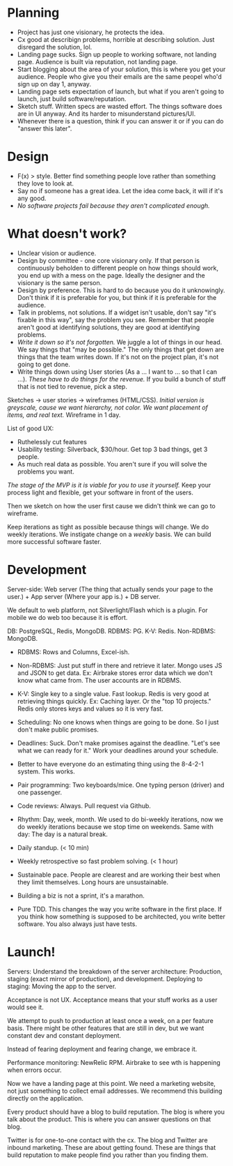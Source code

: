 # Planning

- Project has just one visionary, he protects the idea.
- Cx good at describign problems, horrible at describing solution. Just disregard the solution, lol.
- Landing page sucks. Sign up people to working software, not landing page. Audience is built via reputation, not landing page.
- Start blogging about the area of your solution, this is where you get your audience. People who give you their emails are the same peopel who'd sign up on day 1, anyway.
- Landing page sets expectation of launch, but what if you aren't going to launch, just build software/reputation.
- Sketch stuff. Written specs are wasted effort. The things software does are in UI anyway. And its harder to misunderstand pictures/UI.
- Whenever there is a question, think if you can answer it or if you can do "answer this later".

# Design

- F(x) > style. Better find something people love rather than something they love to look at.
- Say no if someone has a great idea. Let the idea come back, it will if it's any good.
- *No software projects fail because they aren't complicated enough.*

# What doesn't work?

- Unclear vision or audience.
- Design by committee - one core visionary only. If that person is continuously beholden to different people on how things should work, you end up with a mess on the page. Ideally the designer and the visionary is the same person.
- Design by preference. This is hard to do because you do it unknowingly. Don't think if it is preferable for you, but think if it is preferable for the audience. 
- Talk in problems, not solutions. If a widget isn't usable, don't say "it's fixable in this way", say the problem you see. Remember that people aren't good at identifying solutions, they are good at identifying problems.
- *Write it down so it's not forgotten.* We juggle a lot of things in our head. We say things that "may be possible." The only things that get down are things that the team writes down. If it's not on the project plan, it's not going to get done.
- Write things down using User stories (As a ... I want to ... so that I can ...). *These have to do things for the revenue.* If you build a bunch of stuff that is not tied to revenue, pick a step.

Sketches -> user stories -> wireframes (HTML/CSS). *Initial version is greyscale, cause we want hierarchy, not color. We want placement of items, and real text.* Wireframe in 1 day.

List of good UX:

- Ruthelessly cut features
- Usability testing: Silverback, $30/hour. Get top 3 bad things, get 3 people. 
- As much real data as possible. You aren't sure if you will solve the problems you want.

*The stage of the MVP is it is viable for you to use it yourself.* Keep your process light and flexible, get your software in front of the users.

Then we sketch on how the user first cause we didn't think we can go to wireframe.

Keep iterations as tight as possible because things will change. We do weekly iterations. We instigate change on a *weekly* basis. We can build more successful software faster.

# Development

Server-side: Web server (The thing that actually sends your page to the user.) + App server (Where your app is.) + DB server.

We default to web platform, not Silverlight/Flash which is a plugin. For mobile we do web too because it is effort. 

DB: PostgreSQL, Redis, MongoDB. RDBMS: PG. K-V: Redis. Non-RDBMS: MongoDB.

- RDBMS: Rows and Columns, Excel-ish.
- Non-RDBMS: Just put stuff in there and retrieve it later. Mongo uses JS and JSON to get data. Ex: Airbrake stores error data which we don't know what came from. The user accounts are in RDBMS.
- K-V: Single key to a single value. Fast lookup. Redis is very good at retrieving things quickly. Ex: Caching layer. Or the "top 10 projects." Redis only stores keys and values so it is very fast.

- Scheduling: No one knows when things are going to be done. So I just don't make public promises.
- Deadlines: Suck. Don't make promises against the deadline. "Let's see what we can ready for it." Work your deadlines around your schedule.
- Better to have everyone do an estimating thing using the 8-4-2-1 system. This works.
- Pair programming: Two keyboards/mice. One typing person (driver) and one passenger.
- Code reviews: Always. Pull request via Github.
- Rhythm: Day, week, month. We used to do bi-weekly iterations, now we do weekly iterations because we stop time on weekends. Same with day: The day is a natural break.

- Daily standup. (< 10 min)
- Weekly retrospective so fast problem solving. (< 1 hour)
- Sustainable pace. People are clearest and are working their best when they limit themselves. Long hours are unsustainable.
- Building a biz is not a sprint, it's a marathon.
- Pure TDD. This changes the way you write software in the first place. If you think how something is supposed to be architected, you write better software. You also always just have tests.

# Launch!

Servers: Understand the breakdown of the server architecture: Production, staging (exact mirror of production), and development. Deploying to staging: Moving the app to the server. 

Acceptance is not UX. Acceptance means that your stuff works as a user would see it.

We attempt to push to production at least once a week, on a per feature basis. There might be other features that are still in dev, but we want constant dev and constant deployment.

Instead of fearing deployment and fearing change, we embrace it.

Performance monitoring: NewRelic RPM. Airbrake to see wth is happening when errors occur.

Now we have a landing page at this point. We need a marketing website, not just something to collect email addresses. We recommend this building directly on the application.

Every product should have a blog to build reputation. The blog is where you talk about the product. This is where you can answer questions on that blog.

Twitter is for one-to-one contact with the cx. The blog and Twitter are inbound marketing. These are about getting found. These are things that build reputation to make people find you rather than you finding them.
